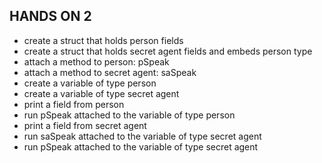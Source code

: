 ## HANDS ON 2
- create a struct that holds person fields
- create a struct that holds secret agent fields and embeds person type
- attach a method to person: pSpeak
- attach a method to secret agent: saSpeak
- create a variable of type person
- create a variable of type secret agent
- print a field from person
- run pSpeak attached to the variable of type person
- print a field from secret agent
- run saSpeak attached to the variable of type secret agent
- run pSpeak attached to the variable of type secret agent
